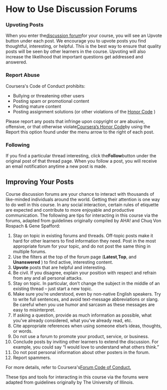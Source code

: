 # How to Use Discussion Forums

### Upvoting Posts

When you enter the[discussion forum](https://www.coursera.org/learn/machine-learning/discussions?sort=lastActivityAtDesc&page=1)for your course, you will see an Upvote button under each post. We encourage you to upvote posts you find thoughtful, interesting, or helpful. This is the best way to ensure that quality posts will be seen by other learners in the course. Upvoting will also increase the likelihood that important questions get addressed and answered.

### Report Abuse

Coursera's Code of Conduct prohibits:

* Bullying or threatening other users
* Posting spam or promotional content
* Posting mature content
* Posting assignment solutions \(or other violations of the [Honor Code](https://www.coursera.org/learn/machine-learning/supplement/nh65Z/machine-learning-honor-code) \)

Please report any posts that infringe upon copyright or are abusive, offensive, or that otherwise violate[Coursera’s Honor Code](https://learner.coursera.help/hc/en-us/articles/209818863-Coursera-Honor-Code)by using the Report this option found under the menu arrow to the right of each post.

### Following

If you find a particular thread interesting, click the**Follow**button under the original post of that thread page. When you follow a post, you will receive an email notification anytime a new post is made.

## Improving Your Posts

Course discussion forums are your chance to interact with thousands of like-minded individuals around the world. Getting their attention is one way to do well in this course. In any social interaction, certain rules of etiquette are expected and contribute to more enjoyable and productive communication. The following are tips for interacting in this course via the forums, adapted from guidelines originally compiled by AHA! and Chuq Von Rospach & Gene Spafford:

1. Stay on topic in existing forums and threads. Off-topic posts make it hard for other learners to find information they need. Post in the most appropriate forum for your topic, and do not post the same thing in multiple forums.
2. Use the filters at the top of the forum page \(**Latest**,**Top**, and **Unanswered** \) to find active, interesting content.
3. **Upvote** posts that are helpful and interesting.
4. Be civil. If you disagree, explain your position with respect and refrain from any and all personal attacks.
5. Stay on topic. In particular, don’t change the subject in the middle of an existing thread – just start a new topic.
6. Make sure you’re understood, even by non-native English speakers. Try to write full sentences, and avoid text-message abbreviations or slang. Be careful when you use humor and sarcasm as these messages are easy to misinterpret.
7. If asking a question, provide as much information as possible, what you’ve already considered, what you’ve already read, etc.
8. Cite appropriate references when using someone else’s ideas, thoughts, or words.
9. Do not use a forum to promote your product, service, or business.
10. Conclude posts by inviting other learners to extend the discussion. For example, you could say “I would love to understand what others think.”
11. Do not post personal information about other posters in the forum.
12. Report spammers.

For more details, refer to Coursera's[Forum Code of Conduct.](https://learner.coursera.help/hc/en-us/articles/208280036-Coursera-Code-of-Conduct)

These tips and tools for interacting in this course via the forums were adapted from guidelines originally by The University of Illinois.

